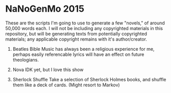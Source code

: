 # NaNoGenMo 2015

These are the scripts I'm going to use to generate a few "novels," of around
50,000 words each. I will not be including any copyrighted materials in this
repository, but will be generating texts from potentially copyrighted materials;
any applicable copyright remains with it's author/creator.


1. Beatles Bible
Music has always been a religious experience for me, perhaps easily referencable
lyrics will have an effect on future theologians.

2. Nova
IDK yet, but I love this show

3. Sherlock Shuffle
Take a selection of Sherlock Holmes books, and shuffle them like a deck of
cards. (Might resort to Markov)
